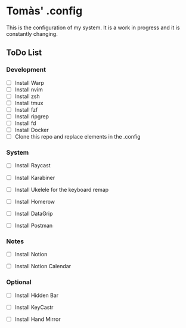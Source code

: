# Tomàs' .config

This is the configuration of my system. It is a work in progress and it is constantly changing.

## ToDo List

### Development

- [ ] Install Warp
- [ ] Install nvim
- [ ] Install zsh
- [ ] Install tmux
- [ ] Install fzf
- [ ] Install ripgrep
- [ ] Install fd
- [ ] Install Docker
- [ ] Clone this repo and replace elements in the .config

### System 

- [ ] Install Raycast
- [ ] Install Karabiner
- [ ] Install Ukelele for the keyboard remap
- [ ] Install Homerow

- [ ] Install DataGrip
- [ ] Install Postman


### Notes

- [ ] Install Notion
- [ ] Install Notion Calendar


### Optional

- [ ] Install Hidden Bar
- [ ] Install KeyCastr
- [ ] Install Hand Mirror

